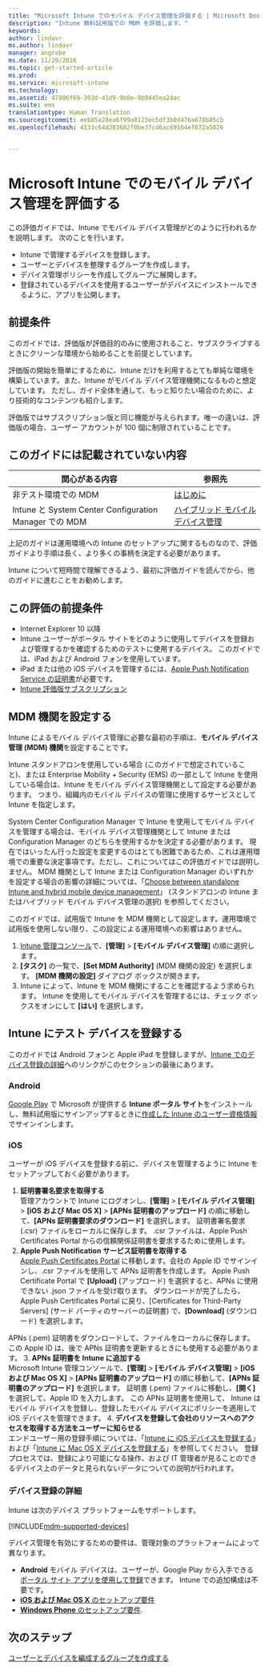 ```yaml
---
title: "Microsoft Intune でのモバイル デバイス管理を評価する | Microsoft Docs"
description: "Intune 無料試用版での MDM を評価します。"
keywords: 
author: lindavr
ms.author: lindavr
manager: angrobe
ms.date: 11/29/2016
ms.topic: get-started-article
ms.prod: 
ms.service: microsoft-intune
ms.technology: 
ms.assetid: 47806f69-303d-41d9-9b0e-9b9445ea24ac
ms.suite: ems
translationtype: Human Translation
ms.sourcegitcommit: eeb85a28ea6f99a0123ec5df3b0d476a678b85cb
ms.openlocfilehash: 4133c64d283682f0be37cd6ac69164ef872a5026


---
```


# <a name="evaluate-mobile-device-management-in-microsoft-intune"></a>Microsoft Intune でのモバイル デバイス管理を評価する
この評価ガイドでは、Intune でモバイル デバイス管理がどのように行われるかを説明します。 次のことを行います。
- Intune で管理するデバイスを登録します。
- ユーザーとデバイスを整理するグループを作成します。
- デバイス管理ポリシーを作成してグループに展開します。
- 登録されているデバイスを使用するユーザーがデバイスにインストールできるように、アプリを公開します。
<!--- - Monitor the device? View a report of compliant devices?--->
<!--- - Remove the device from management--->

## <a name="assumptions"></a>前提条件
このガイドでは、評価版が評価目的のみに使用されること、サブスクライブするときにクリーンな環境から始めることを前提としています。

評価版の開始を簡単にするために、Intune だけを利用するとても単純な環境を構築しています。また、Intune がモバイル デバイス管理機関になるものと想定しています。 ただし、ガイド全体を通して、もっと知りたい場合のために、より技術的なコンテンツも紹介します。

評価版ではサブスクリプション版と同じ機能が与えられます。唯一の違いは、評価版の場合、ユーザー アカウントが 100 個に制限されていることです。

## <a name="whats-not-covered"></a>このガイドには記載されていない内容
|関心がある内容 |参照先 |
|------------------------|----------|
|非テスト環境での MDM | [はじめに](https://docs.microsoft.com/en-us/intune/get-started/start-with-a-paid-subscription-to-microsoft-intune) |
|Intune と System Center Configuration Manager での MDM | [ハイブリッド モバイル デバイス管理](https://docs.microsoft.com/en-us/sccm/mdm/understand/hybrid-mobile-device-management) |

上記のガイドは運用環境への Intune のセットアップに関するものなので、評価ガイドより手順は長く、より多くの事柄を決定する必要があります。

Intune について短時間で理解できるよう、最初に評価ガイドを読んでから、他のガイドに進むことをお勧めします。

## <a name="prerequisites-for-this-evaluation"></a>この評価の前提条件
- Internet Explorer 10 以降
- Intune ユーザーがポータル サイトをどのように使用してデバイスを登録および管理するかを確認するためのテストに使用するデバイス。 このガイドでは、iPad および Android フォンを使用しています。
- iPad または他の iOS デバイスを管理するには、[Apple Push Notification Service の証明書](https://docs.microsoft.com/intune/deploy-use/set-up-ios-and-mac-management-with-microsoft-intune)が必要です。
- [Intune 評価版サブスクリプション](sign-up-for-30-day-trial-microsoft-intune.md)

## <a name="set-your-mdm-authority"></a>MDM 機関を設定する
Intune によるモバイル デバイス管理に必要な最初の手順は、**モバイル デバイス管理 (MDM) 機関**を設定することです。

Intune スタンドアロンを使用している場合 (このガイドで想定されていること)、または Enterprise Mobility + Security (EMS) の一部として Intune を使用している場合は、Intune をモバイル デバイス管理機関として設定する必要があります。 つまり、組織内のモバイル デバイスの管理に使用するサービスとして Intune を指定します。

System Center Configuration Manager で Intune を使用してモバイル デバイスを管理する場合は、モバイル デバイス管理機関として Intune または Configuration Manager のどちらを使用するかを決定する必要があります。 現在ではいったん行った設定を変更するのはとても困難であるため、これは運用環境での重要な決定事項です。ただし、これについてはこの評価ガイドでは説明しません。 MDM 機関として Intune または Configuration Manager のいずれかを設定する場合の影響の詳細については、「[Choose between standalone Intune and hybrid mobile device management](https://docs.microsoft.com/en-us/sccm/mdm/understand/choose-between-standalone-intune-and-hybrid-mobile-device-management)」 (スタンドアロンの Intune またはハイブリッド モバイル デバイス管理の選択) を参照してください。

このガイドでは、試用版で Intune を MDM 機関として設定します。運用環境で試用版を使用しない限り、この設定による運用環境への影響はありません。

1. [Intune 管理コンソール](https://manage.microsoft.com/)で、**[管理]** &gt; **[モバイル デバイス管理]** の順に選択します。
2. **[タスク]** の一覧で、**[Set MDM Authority]** (MDM 機関の設定) を選択します。 **[MDM 機関の設定]** ダイアログ ボックスが開きます。 <!---screen shot--->
3. Intune によって、Intune を MDM 機関にすることを確認するよう求められます。 Intune を使用してモバイル デバイスを管理するには、チェック ボックスをオンにして **[はい]** を選択します。

## <a name="enroll-your-test-devices-into-intune"></a>Intune にテスト デバイスを登録する

このガイドでは Android フォンと Apple iPad を登録しますが、[Intune でのデバイス登録の詳細](#Learn-more-about-device-enrollment)へのリンクがこのセクションの最後にあります。
### <a name="android"></a>Android
[Google Play](http://go.microsoft.com/fwlink/p/?LinkId=386612) で Microsoft が提供する **Intune ポータル サイト**をインストールし、無料試用版にサインアップするときに[作成した Intune のユーザー資格情報](sign-up-for-30-day-trial-microsoft-intune.md#add-users)でサインインします。

### <a name="ios"></a>iOS
ユーザーが iOS デバイスを登録する前に、デバイスを管理するように Intune をセットアップしておく必要があります。

1. **証明書署名要求を取得する**<br/>
管理アカウントで Intune にログオンし、**[管理]** > **[モバイル デバイス管理]** > **[iOS および Mac OS X]** > **[APNs 証明書のアップロード]** の順に移動して、**[APNs 証明書要求のダウンロード]** を選択します。 証明書署名要求 (.csr) ファイルをローカルに保存します。 .csr ファイルは、Apple Push Certificates Portal からの信頼関係証明書を要求するために使用します。 <!--- screen shot--->
2.  **Apple Push Notification サービス証明書を取得する**<BR/>
[Apple Push Certificates Portal](https://idmsa.apple.com/IDMSWebAuth/login?appIdKey=3fbfc9ad8dfedeb78be1d37f6458e72adc3160d1ad5b323a9e5c5eb2f8e7e3e2&rv=2) に移動します。会社の Apple ID でサインインし、.csr ファイルを使用して APNs 証明書を作成します。 Apple Push Certificate Portal で **[Upload]** (アップロード) を選択すると、APNs に使用できない .json ファイルを受け取ります。 ダウンロードが完了したら、Apple Push Certificates Portal に戻り、[Certificates for Third-Party Servers] (サード パーティのサーバーの証明書) で、**[Download]** (ダウンロード) を選択します。

 APNs (.pem) 証明書をダウンロードして、ファイルをローカルに保存します。 この Apple ID は、後で APNs 証明書を更新するときにも使用する必要があります。
3.  **APNs 証明書を Intune に追加する**<BR/>
Microsoft Intune 管理コンソールで、**[管理]** > **[モバイル デバイス管理]** > **[iOS および Mac OS X]** > **[APNs 証明書のアップロード]** の順に移動して、**[APNs 証明書のアップロード]** を選択します。 証明書 (.pem) ファイルに移動し、**[開く]** を選択して、Apple ID を入力します。 この APNs 証明書を使用して、 Intune はモバイル デバイスを登録し、登録したモバイル デバイスにポリシーを適用して iOS デバイスを管理できます。
4.  **デバイスを登録して会社のリソースへのアクセスを取得する方法をユーザーに知らせる**<br/>
エンドユーザー用の登録手順については、「[Intune に iOS デバイスを登録する](https://docs.microsoft.com/en-us/Intune/enduser/enroll-your-device-in-intune-ios)」および「[Intune に Mac OS X デバイスを登録する](https://docs.microsoft.com/en-us/Intune/enduser/enroll-your-device-in-intune-mac-os-x)」を参照してください。 登録プロセスでは、登録により可能になる操作、および IT 管理者が見ることのできるデバイス上のデータと見られないデータについての説明が行われます。


### <a name="learn-more-about-device-enrollment"></a>デバイス登録の詳細

Intune は次のデバイス プラットフォームをサポートします。

[!INCLUDE[mdm-supported-devices](../includes/mdm-supported-devices.md)]

デバイス管理を有効にするための要件は、管理対象のプラットフォームによって異なります。
- **Android** モバイル デバイスは、ユーザーが、Google Play から入手できる[ポータル サイト アプリを使用して登録](/intune/deploy-use/set-up-android-management-with-microsoft-intune)できます。 Intune での追加構成は不要です。
- [**iOS および Mac OS X** のセットアップ要件](/intune/deploy-use/set-up-ios-and-mac-management-with-microsoft-intune)
- [**Windows Phone** のセットアップ要件](/intune/deploy-use/set-up-windows-phone-management-with-microsoft-intune).

<!--- ## Verify enrollment--->
<!--- START HERE

### iOS and Mac OS X
Install the **Microsoft Intune Company Portal** app from Microsoft Corporation available in the App Store and sign in with Intune user credentials added above. View **Enrolled devices** to add your device.



### Windows Phone 8.1
Users install the **Company Portal** app from Microsoft Corporation, available in the Windows Phone store, and sign in with the Intune user credentials added above.  View **Enrolled devices** to add your device.

## Install the previously deployed app
Open the Company Portal on the mobile device, choose **Apps**, and then install **Microsoft Skype**.--->



## <a name="next-steps"></a>次のステップ
[ユーザーとデバイスを編成するグループを作成する](get-started-with-a-30-day-trial-of-microsoft-intune-step-3.md)



<!--HONumber=Jan17_HO1-->


